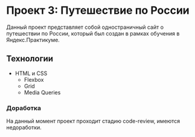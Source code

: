 # Проект 3: Путешествие по России

Данный проект представляет собой одностраничный сайт о путешествии по России, который был создан в рамках обучения в Яндекс.Практикуме.

## Технологии

* HTML и CSS
  * Flexbox
  * Grid
  * Media Queries

### Доработка

На данный момент проект проходит стадию code-review, имеются недоработки.

